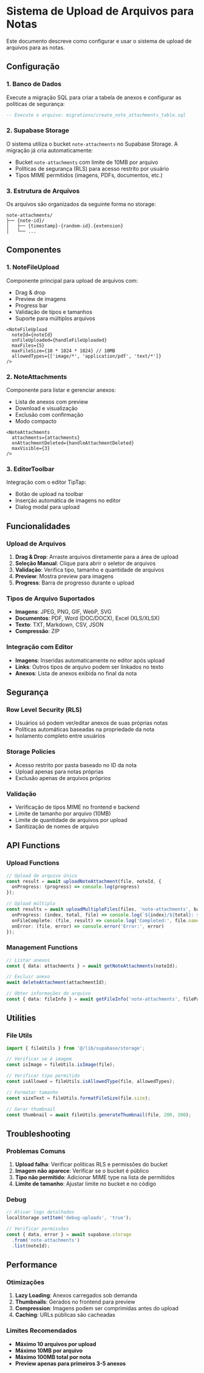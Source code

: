 # Sistema de Upload de Arquivos para Notas

Este documento descreve como configurar e usar o sistema de upload de arquivos para as notas.

## Configuração

### 1. Banco de Dados

Execute a migração SQL para criar a tabela de anexos e configurar as políticas de segurança:

```sql
-- Execute o arquivo: migrations/create_note_attachments_table.sql
```

### 2. Supabase Storage

O sistema utiliza o bucket `note-attachments` no Supabase Storage. A migração já cria automaticamente:

- Bucket `note-attachments` com limite de 10MB por arquivo
- Políticas de segurança (RLS) para acesso restrito por usuário
- Tipos MIME permitidos (imagens, PDFs, documentos, etc.)

### 3. Estrutura de Arquivos

Os arquivos são organizados da seguinte forma no storage:
```
note-attachments/
├── {note-id}/
│   ├── {timestamp}-{random-id}.{extension}
│   └── ...
```

## Componentes

### 1. NoteFileUpload

Componente principal para upload de arquivos com:
- Drag & drop
- Preview de imagens
- Progress bar
- Validação de tipos e tamanhos
- Suporte para múltiplos arquivos

```tsx
<NoteFileUpload
  noteId={noteId}
  onFileUploaded={handleFileUploaded}
  maxFiles={5}
  maxFileSize={10 * 1024 * 1024} // 10MB
  allowedTypes={['image/*', 'application/pdf', 'text/*']}
/>
```

### 2. NoteAttachments

Componente para listar e gerenciar anexos:
- Lista de anexos com preview
- Download e visualização
- Exclusão com confirmação
- Modo compacto

```tsx
<NoteAttachments
  attachments={attachments}
  onAttachmentDeleted={handleAttachmentDeleted}
  maxVisible={3}
/>
```

### 3. EditorToolbar

Integração com o editor TipTap:
- Botão de upload na toolbar
- Inserção automática de imagens no editor
- Dialog modal para upload

## Funcionalidades

### Upload de Arquivos

1. **Drag & Drop**: Arraste arquivos diretamente para a área de upload
2. **Seleção Manual**: Clique para abrir o seletor de arquivos
3. **Validação**: Verifica tipo, tamanho e quantidade de arquivos
4. **Preview**: Mostra preview para imagens
5. **Progress**: Barra de progresso durante o upload

### Tipos de Arquivo Suportados

- **Imagens**: JPEG, PNG, GIF, WebP, SVG
- **Documentos**: PDF, Word (DOC/DOCX), Excel (XLS/XLSX)
- **Texto**: TXT, Markdown, CSV, JSON
- **Compressão**: ZIP

### Integração com Editor

- **Imagens**: Inseridas automaticamente no editor após upload
- **Links**: Outros tipos de arquivo podem ser linkados no texto
- **Anexos**: Lista de anexos exibida no final da nota

## Segurança

### Row Level Security (RLS)

- Usuários só podem ver/editar anexos de suas próprias notas
- Políticas automáticas baseadas na propriedade da nota
- Isolamento completo entre usuários

### Storage Policies

- Acesso restrito por pasta baseado no ID da nota
- Upload apenas para notas próprias
- Exclusão apenas de arquivos próprios

### Validação

- Verificação de tipos MIME no frontend e backend
- Limite de tamanho por arquivo (10MB)
- Limite de quantidade de arquivos por upload
- Sanitização de nomes de arquivo

## API Functions

### Upload Functions

```typescript
// Upload de arquivo único
const result = await uploadNoteAttachment(file, noteId, {
  onProgress: (progress) => console.log(progress)
});

// Upload múltiplo
const results = await uploadMultipleFiles(files, 'note-attachments', basePath, {
  onProgress: (index, total, file) => console.log(`${index}/${total}: ${file.name}`),
  onFileComplete: (file, result) => console.log('Completed:', file.name),
  onError: (file, error) => console.error('Error:', error)
});
```

### Management Functions

```typescript
// Listar anexos
const { data: attachments } = await getNoteAttachments(noteId);

// Excluir anexo
await deleteAttachment(attachmentId);

// Obter informações do arquivo
const { data: fileInfo } = await getFileInfo('note-attachments', filePath);
```

## Utilities

### File Utils

```typescript
import { fileUtils } from '@/lib/supabase/storage';

// Verificar se é imagem
const isImage = fileUtils.isImage(file);

// Verificar tipo permitido
const isAllowed = fileUtils.isAllowedType(file, allowedTypes);

// Formatar tamanho
const sizeText = fileUtils.formatFileSize(file.size);

// Gerar thumbnail
const thumbnail = await fileUtils.generateThumbnail(file, 200, 200);
```

## Troubleshooting

### Problemas Comuns

1. **Upload falha**: Verificar políticas RLS e permissões do bucket
2. **Imagem não aparece**: Verificar se o bucket é público
3. **Tipo não permitido**: Adicionar MIME type na lista de permitidos
4. **Limite de tamanho**: Ajustar limite no bucket e no código

### Debug

```typescript
// Ativar logs detalhados
localStorage.setItem('debug-uploads', 'true');

// Verificar permissões
const { data, error } = await supabase.storage
  .from('note-attachments')
  .list(noteId);
```

## Performance

### Otimizações

1. **Lazy Loading**: Anexos carregados sob demanda
2. **Thumbnails**: Gerados no frontend para preview
3. **Compression**: Imagens podem ser comprimidas antes do upload
4. **Caching**: URLs públicas são cacheadas

### Limites Recomendados

- **Máximo 10 arquivos por upload**
- **Máximo 10MB por arquivo**
- **Máximo 100MB total por nota**
- **Preview apenas para primeiros 3-5 anexos**